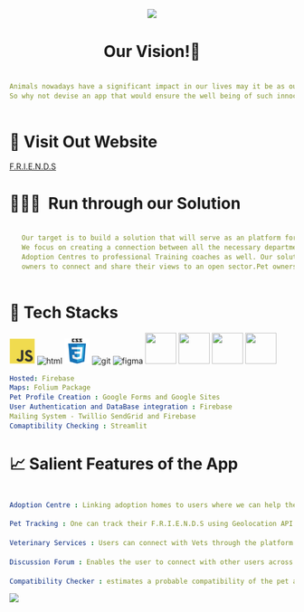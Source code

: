 <p align="center">
  <img src="https://capsule-render.vercel.app/api?type=waving&color=gradient&text=F.R.I.E.N.D.S&height=100&section=header"/>
</p>

<h1 align="center">
  Our Vision!💬
</h1>

```yaml

Animals nowadays have a significant impact in our lives may it be as our best friends or may it be as victims of certain misconduct.
So why not devise an app that would ensure the well being of such innocent creatures.
   
```
<h1>
 🚀 Visit Out Website
</h1>

<a href="" target="_blank" >F.R.I.E.N.D.S</a>

<h1>👨🏻‍💻 &nbsp;Run through  our Solution </h1>

```yaml

   Our target is to build a solution that will serve as an platform for one and all where animals will be taken care of without any drawbacks.
   We focus on creating a connection between all the necessary departments related to animal welfare starting from Rescue centers, Veterinary Clinics , 
   Adoption Centres to professional Training coaches as well. Our solution also gives good priority to pet lovers. We provide a community platform for pet 
   owners to connect and share their views to an open sector.Pet owners also have the feature to track their buddies via our app which provides live tracking of pets. 
   
   ```
   
# 🚀 Tech Stacks 
<p align="left">
  <img src="https://raw.githubusercontent.com/devicons/devicon/master/icons/javascript/javascript-original.svg" alt="javascript" width="45" height="45" />
  <img src="https://cdn.jsdelivr.net/gh/devicons/devicon/icons/html5/html5-original.svg" alt="html" width="45" height="45"/>
  <img src="https://raw.githubusercontent.com/devicons/devicon/master/icons/css3/css3-original-wordmark.svg" alt="css3" width="45" height="45" />
  <img src="https://cdn.jsdelivr.net/gh/devicons/devicon/icons/git/git-original.svg" alt="git" width="45" height="45"/>
  <img src="https://cdn.jsdelivr.net/gh/devicons/devicon/icons/figma/figma-original.svg" alt="figma" width="45" height="45"/>  
  <img src="https://cdn.jsdelivr.net/gh/devicons/devicon/icons/php/php-original.svg" width="55" height="55" />
  <img src="https://cdn.jsdelivr.net/gh/devicons/devicon/icons/firebase/firebase-plain-wordmark.svg" width="55" height="55"/>
  <img src="https://cdn.jsdelivr.net/gh/devicons/devicon/icons/bootstrap/bootstrap-original-wordmark.svg"  width="55" height="55" />  
  <img src="https://cdn.jsdelivr.net/gh/devicons/devicon/icons/google/google-original.svg" width="55" height="55" />
          
  </p>
  
```yaml
Hosted: Firebase
Maps: Folium Package
Pet Profile Creation : Google Forms and Google Sites
User Authentication and DataBase integration : Firebase
Mailing System - Twillio SendGrid and Firebase
Comaptibility Checking : Streamlit

```
  
# 📈 Salient Features of the App 
 
 ```yaml
 
Adoption Centre : Linking adoption homes to users where we can help the user looking for an animal to adopt.

Pet Tracking : One can track their F.R.I.E.N.D.S using Geolocation API of Google

Veterinary Services : Users can connect with Vets through the platform which provides a swift and secure way to access verified vets.

Discussion Forum : Enables the user to connect with other users across the platform and share their experiences and extend a helping hand.

Compatibility Checker : estimates a probable compatibility of the pet and the user based on multiple parametres like pet type , breed , user income etc.

```

<p align="left">
  <img src="https://capsule-render.vercel.app/api?type=waving&color=gradient&height=100&section=footer"/>
</p>

